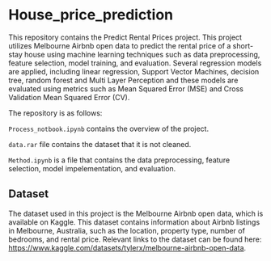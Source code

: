 # House_price_prediction

This repository contains the Predict Rental Prices project. This project utilizes Melbourne Airbnb open data to predict the rental price
of a short-stay house using machine learning techniques such as data preprocessing, feature selection, model training, and evaluation. 
Several regression models are applied, including linear regression, Support Vector Machines, decision tree, random forest and Multi Layer 
Perception and these models are evaluated using metrics such as Mean Squared Error (MSE) and Cross Validation Mean Squared Error (CV). 

The repository is as follows:

`Process_notbook.ipynb` contains the overview of the project.

`data.rar` file contains the dataset that it is not cleaned.

`Method.ipynb` is a file that contains the data preprocessing, feature selection, model impelementation, and evaluation.

## Dataset

The dataset used in this project is the Melbourne Airbnb open data, which is available on Kaggle. 
This dataset contains information about Airbnb listings in Melbourne, Australia, such as the location, property type, number of bedrooms, and rental price. 
Relevant links to the dataset can be found here: https://www.kaggle.com/datasets/tylerx/melbourne-airbnb-open-data.








